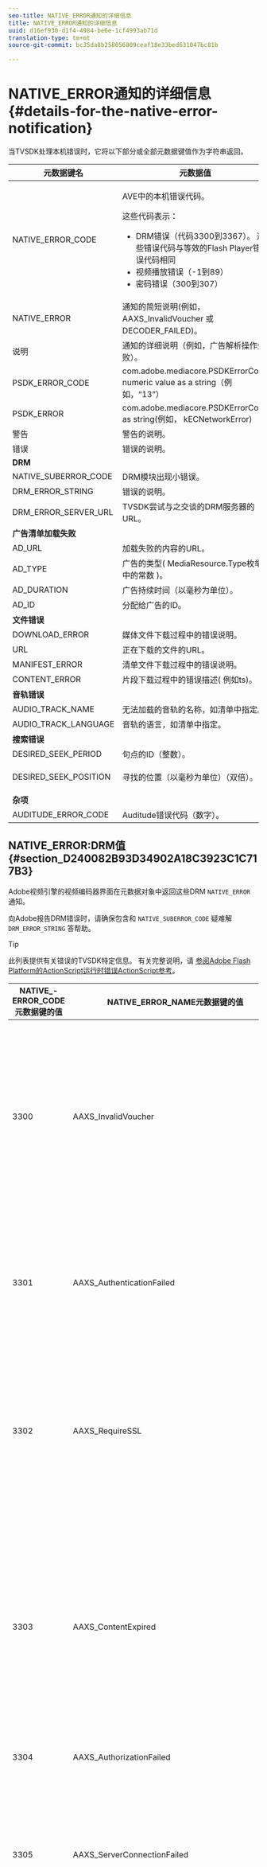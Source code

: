 ```yaml
---
seo-title: NATIVE_ERROR通知的详细信息
title: NATIVE_ERROR通知的详细信息
uuid: d16ef930-d1f4-4984-be6e-1cf4993ab71d
translation-type: tm+mt
source-git-commit: bc35da8b258056809ceaf18e33bed631047bc81b

---
```



# NATIVE_ERROR通知的详细信息 {#details-for-the-native-error-notification}

当TVSDK处理本机错误时，它将以下部分或全部元数据键值作为字符串返回。

<table id="table_7F713B7A56024D8DA3C84E449D09CC91"> 
 <thead> 
  <tr> 
   <th colname="col1" class="entry"><b>元数据键名</b></th> 
   <th colname="col2" class="entry"><b>元数据值</b></th> 
  </tr> 
 </thead>
 <tbody> 
  <tr> 
   <td colname="col1"><span class="codeph"> NATIVE_ERROR_CODE</span> </td> 
   <td colname="col2"> <p>AVE中的本机错误代码。 </p> <p>这些代码表示： 
     <ul id="ul_1F33D523DDFE4CE8B4F0DC279FF7E4F8"> 
      <li id="li_07A2D9BEE6364935A61EF3BD4AB6DE27">DRM错误（代码3300到3367）。 这些错误代码与等效的Flash Player错误代码相同 </li> 
      <li id="li_433BA22DE3504AEEB623598BB4F939FA">视频播放错误（-1到89） </li> 
      <li id="li_B347CB151DB94DE0A1DDEB1B33D2DABA">密码错误（300到307） </li> 
     </ul> </p> </td> 
  </tr> 
  <tr> 
   <td colname="col1"><span class="codeph"> NATIVE_ERROR</span> </td> 
   <td colname="col2">通知的简短说明(例如， <span class="codeph"> AAXS_InvalidVoucher</span> 或 <span class="codeph"> DECODER_FAILED</span>)。 </td> 
  </tr> 
  <tr> 
   <td colname="col1"><span class="codeph"> 说明</span> </td> 
   <td colname="col2"> 通知的详细说明（例如，广告解析操作失败）。 </td> 
  </tr> 
  <tr> 
   <td colname="col1"><span class="codeph"> PSDK_ERROR_CODE</span> </td> 
   <td colname="col2"><span class="codeph"> com.adobe.mediacore.PSDKErrorCode</span> numeric value as a string（例如，“13”） </td> 
  </tr> 
  <tr> 
   <td colname="col1"><span class="codeph"> PSDK_ERROR</span> </td> 
   <td colname="col2"><span class="codeph"> com.adobe.mediacore.PSDKErrorCode</span> as string(例如， <span class="codeph"> kECNetworkError</span>) </td> 
  </tr> 
  <tr> 
   <td colname="col1"><span class="codeph"> 警告</span> </td> 
   <td colname="col2"> 警告的说明。 </td> 
  </tr> 
  <tr> 
   <td colname="col1"><span class="codeph"> 错误</span> </td> 
   <td colname="col2"> 错误的说明。 </td> 
  </tr> 
  <tr> 
   <td colname="col1"><b>DRM</b> </td> 
   <td colname="col2"></td> 
  </tr> 
  <tr> 
   <td colname="col1"><span class="codeph"> NATIVE_SUBERROR_CODE</span> </td> 
   <td colname="col2"> DRM模块出现小错误。 </td> 
  </tr> 
  <tr> 
   <td colname="col1"><span class="codeph"> DRM_ERROR_STRING</span> </td> 
   <td colname="col2"> 错误的说明。 </td> 
  </tr> 
  <tr> 
   <td colname="col1"><span class="codeph"> DRM_ERROR_SERVER_URL</span> </td> 
   <td colname="col2"> TVSDK尝试与之交谈的DRM服务器的URL。 </td> 
  </tr> 
  <tr> 
   <td colname="col1"><b>广告清单加载失败</b> </td> 
   <td colname="col2"></td> 
  </tr> 
  <tr> 
   <td colname="col1"><span class="codeph"> AD_URL</span> </td> 
   <td colname="col2"> 加载失败的内容的URL。 </td> 
  </tr> 
  <tr> 
   <td colname="col1"><span class="codeph"> AD_TYPE</span> </td> 
   <td colname="col2">广告的类型( <span class="codeph"> MediaResource.Type枚举中的常数</span> )。 </td> 
  </tr> 
  <tr> 
   <td colname="col1"><span class="codeph"> AD_DURATION</span> </td> 
   <td colname="col2"> 广告持续时间（以毫秒为单位）。 </td> 
  </tr> 
  <tr> 
   <td colname="col1"><span class="codeph"> AD_ID</span> </td> 
   <td colname="col2"> 分配给广告的ID。 </td> 
  </tr> 
  <tr> 
   <td colname="col1"><b>文件错误</b> </td> 
   <td colname="col2"></td> 
  </tr> 
  <tr> 
   <td colname="col1"><span class="codeph"> DOWNLOAD_ERROR</span> </td> 
   <td colname="col2"> 媒体文件下载过程中的错误说明。 </td> 
  </tr> 
  <tr> 
   <td colname="col1"><span class="codeph"> URL</span> </td> 
   <td colname="col2"> 正在下载的文件的URL。 </td> 
  </tr> 
  <tr> 
   <td colname="col1"><span class="codeph"> MANIFEST_ERROR</span> </td> 
   <td colname="col2"> 清单文件下载过程中的错误说明。 </td> 
  </tr> 
  <tr> 
   <td colname="col1"><span class="codeph"> CONTENT_ERROR</span> </td> 
   <td colname="col2">片段下载过程中的错误描述( <span class="codeph"> 例如</span>ts)。 </td> 
  </tr> 
  <tr> 
   <td colname="col1"><b>音轨错误</b> </td> 
   <td colname="col2"></td> 
  </tr> 
  <tr> 
   <td colname="col1"><span class="codeph"> AUDIO_TRACK_NAME</span> </td> 
   <td colname="col2"> 无法加载的音轨的名称，如清单中指定。 </td> 
  </tr> 
  <tr> 
   <td colname="col1"><span class="codeph"> AUDIO_TRACK_LANGUAGE</span> </td> 
   <td colname="col2"> 音轨的语言，如清单中指定。 </td> 
  </tr> 
  <tr> 
   <td colname="col1"><b>搜索错误</b> </td> 
   <td colname="col2"></td> 
  </tr> 
  <tr> 
   <td colname="col1"><span class="codeph"> DESIRED_SEEK_PERIOD</span> </td> 
   <td colname="col2"> 句点的ID（整数）。 </td> 
  </tr> 
  <tr> 
   <td colname="col1"><span class="codeph"> DESIRED_SEEK_POSITION</span> </td> 
   <td colname="col2"> <p>寻找的位置（以毫秒为单位）（双倍）。 </p> </td> 
  </tr> 
  <tr> 
   <td colname="col1"><b>杂项</b> </td> 
   <td colname="col2"></td> 
  </tr> 
  <tr> 
   <td colname="col1"><span class="codeph"> AUDITUDE_ERROR_CODE</span> </td> 
   <td colname="col2"> Auditude错误代码（数字）。 </td> 
  </tr> 
 </tbody> 
</table>

## NATIVE_ERROR:DRM值 {#section_D240082B93D34902A18C3923C1C717B3}

Adobe视频引擎的视频编码器界面在元数据对象中返回这些DRM `NATIVE_ERROR` 通知。

向Adobe报告DRM错误时，请确保包含和 `NATIVE_SUBERROR_CODE` 疑难解 `DRM_ERROR_STRING` 答帮助。

>[!TIP]
>
>此列表提供有关错误的TVSDK特定信息。 有关完整说明，请 [参阅Adobe Flash Platform的ActionScript运行时错误ActionScript参考](https://help.adobe.com/en_US/FlashPlatform/reference/actionscript/3/runtimeErrors.html#3300)。

<table id="table_CD59A859865F4FFDBAA249C89C74770A"> 
 <thead> 
  <tr> 
   <th colname="col1" class="entry"><b>NATIVE_- ERROR_CODE元数据键的值</b></th> 
   <th colname="col2" class="entry"><b>NATIVE_ERROR_NAME元数据键的值</b></th> 
   <th colname="col3" class="entry"><b>意义</b></th> 
  </tr>
 </thead>
 <tbody> 
  <tr> 
   <td colname="col1"> 3300 </td> 
   <td colname="col2"><span class="codeph"> AAXS_InvalidVoucher</span> </td> 
   <td colname="col3"> 
    <ul id="ul_516E4CB32D624B22892DDB9266CB04CA"> 
     <li id="li_348FC0F38B11417994119B61C9244076">发行商的软件应该做什么： 
      <ul id="ul_7AFD45CF92454BA4927783FAA628FBC4"> 
       <li id="li_0D9CCE61612643648C12DCDDD252E52A">如果您使用Google Chrome，并且您处于Incognito模式，并且您的Flash Player版本小于11.6，则可能会发生此错误。 <p>我们建议播放器检查浏览器的版本号，并建议用户退出Incognito模式。 </p> </li> 
       <li id="li_1DC6B755BD0840D48BEC92568FD330BA">再次请求许可证。 <p>如果请求成功，则无需记录或升级。 如果请求失败，请记录导致错误的内容。 <span class="codeph"> subErrorId包含行错误</span> （如果存在）。 </p> </li> 
      </ul> </li> 
     <li id="li_060B5D60C9BB419CBFA7B062FBCF2632">发行商应做的事： 
      <ul id="ul_FADB29DBF0DA4A0E8E54134AEB7DCD8A"> 
       <li id="li_FC5B1C04D21E4AECB0EBD9ADD3198504">如果对于Chrome以外的Flash版本低于11.6的配置重试失败，则打包中可能出现故障。 </li> 
       <li id="li_A720ECE591254021879B335B81B1F76D">检查问题是否特定于某些内容并重新打包。 </li> 
      </ul> </li> 
    </ul> </td> 
  </tr> 
  <tr> 
   <td colname="col1"> 3301 </td> 
   <td colname="col2"><span class="codeph"> AAXS_AuthenticationFailed</span> </td> 
   <td colname="col3"> <p>服务器无法验证或授权客户端。 </p> 
    <ul id="ul_BE77AC1848FB4C09B6318359ACF1B8EE"> 
     <li id="li_6FB37D317D174E8488C5070D20CD241C">发行商的软件应采取任何必要的操作，重新建立用户凭据或指导用户获取对内容的访问权。 </li> 
     <li id="li_BE071D59805B42D38E3E7650BC936417">发行商应确认发行商的授权和身份验证机制工作正常。 <p>如果分发商不打算使用身份验证或授权功能，他们应检查违规内容的策略是否需要身份验证，并查看诊断策略／许可证差异。 </p> </li> 
    </ul> <p>有关此错误代码的详细信息，请参阅 <a href="https://forums.adobe.com/thread/1277149" format="https" scope="external"> DRM错误3301的原因和分辨率</a>。 </p> </td> 
  </tr> 
  <tr> 
   <td colname="col1"> 3302 </td> 
   <td colname="col2"><span class="codeph"> AAXS_RequireSSL</span> </td> 
   <td colname="col3"> <p>在Access 4.0及更高版本中，当远程密钥URL不使用HTTPS作为方案时，将在iOS上引发此错误。 需要HTTPS。 </p> 
    <ul id="ul_3D47777BBCA14B67B107FBBE3E37E40C"> 
     <li id="li_7F7BBB27AE754CC39ABAAF9269739C49">如果发行商使用的版本早于Access v4，或版本至少为4，但平台不是iOS，发行商的软件应记录该错误。 <p>该错误仅在iOS上引发。 </p> </li> 
     <li id="li_D83C427D2A0D47408F723EF7195070B6">如果发行商的软件至少是Adobe Access版本4，而平台是iOS，则发行商必须更改其用于HTTPS的远程密钥服务器URL。 <p>如果他们只使用HTTP，则分发者可能必须设置HTTPS服务器。 否则，分销商需要将已记录的信息提交给Adobe并升级问题。 </p> </li> 
    </ul> </td> 
  </tr> 
  <tr> 
   <td colname="col1"> 3303 </td> 
   <td colname="col2"><span class="codeph"> AAXS_ContentExpired</span> </td> 
   <td colname="col3"> <p>您查看的内容已根据内容提供者设置的规则过期。 subErrorId包含客户端特定的错误或行错误。 </p> <p> 
     <ul id="ul_1E4B3B8AE87A4E79997553BB2A0E52B9"> 
      <li id="li_EE3F2EEBF73743B9A38E4FCB7531E275">发行商的软件应尝试从服务器重新获取许可证一次，以确定新的未过期许可证是否可用。 <p>如果没有可用的许可证或许可证已过期，允许用户获取新许可证，或告知用户内容无法被监视。如果内容已打包有过期／结束日期已失效的策略，则许可证服务器日志会报告 <span class="codeph"> PolicyEvaluationException</span> ，并声明策略结束日期已失效（服务器错误代码303）。 检查服务器的日志文件以进行验证。 </p> <p>如果可能，客户应检查打包过程中使用的策略，以查看该策略是否已过期。 Java命令行工具是： <code> java&nbsp;-jar&nbsp;libs/AdobePolicyManager.jar&nbsp;&nbsp;&nbsp;detail&nbsp;demo.pol</code> </p> </li> 
      <li id="li_50DBE680D8F04E7DA3E29C65A93188E7">发行商应确认许可证的到期日是否按预期配置。 </li> 
     </ul> </p> <p>有关此错误代码的详细信息，请参 <a href="https://forums.adobe.com/thread/1300813" format="https" scope="external"> 阅使用实时流的AMS/FMS的3303（内容已过期）</a>。 </p> </td> 
  </tr> 
  <tr> 
   <td colname="col1"> 3304 </td> 
   <td colname="col2"><span class="codeph"> AAXS_AuthorizationFailed</span> </td> 
   <td colname="col3">有关此错误代码的详细信息，请参阅 <a href="https://forums.adobe.com/thread/1277149" format="https" scope="external"> DRM错误3301的原因和分辨率</a>。 </td> 
  </tr> 
  <tr> 
   <td colname="col1"> 3305 </td> 
   <td colname="col2"><span class="codeph"> AAXS_ServerConnectionFailed</span> </td> 
   <td colname="col3"> <p>由于网络延迟或客户端处于脱机状态，与许可证或域服务器的连接超时。 通常，subErrorId包含HTTP返回代码。 </p> 
    <ul id="ul_938C7D8F07F64B4FA71A09DDF37E2E64"> 
     <li id="li_6648EA0049094E369BD9AE9CCA6B148D">发行商的软件应尝试连接到已知良好的服务器。 <p>如果尝试失败，则提示用户重新连接到网络。 如果尝试成功，请记录它。 </p> </li> 
     <li id="li_2ECA2C04BA08449DA3AD79A52EFAA229">分销商应验证正在使用的任何许可证和域服务器是否在线，并从客户端网络中可见。 </li> 
    </ul> <p>有关此错误代码的详细信息，请参 <a href="https://forums.adobe.com/thread/1284947" format="https" scope="external"> 阅DRM 3305 [ServerConnectionFailed](DRM 3305 [ServerConnectionFailed])的原因和解决方式</a>。 </p> </td> 
  </tr> 
  <tr> 
   <td colname="col1"> 3306 </td> 
   <td colname="col2"><span class="codeph"> AAXS_ClientUpdateRequire</span> </td> 
   <td colname="col3"> 使用Android版TVSDK的更新版本。 <p>当前客户端无法完成所请求的操作，但更新的客户端可能能够完成请求。 </p> <p>这可能有几个原因： 
     <ul id="ul_2EC4D42D5273439FA1AFDA1A2578B3D6"> 
      <li id="li_FCA926F5FAED4E7190BE855545AB6ACF">使用的共享域在此客户端上不可用。 在Chrome上播放时，这种情况很可能发生，但不会出现任何其他浏览器，反之亦然。 <p> <p>提示：Chrome使用的PHDS/PHLS密钥与其他浏览器使用的不同。 有关详细信息，请参 <a href="https://adobeprimetime.zendesk.com/agent/tickets/2891" format="https" scope="external"> 阅https://adobeprimetime.zendesk.com/agent/tickets/2891</a>。 </p> </p> </li> 
      <li id="li_3B633FB699234DCEA136E9BE3CC3386D">当应用程序在低于5.0的iOS版本上运行时，正尝试添加多个DRMSession。 </li> 
      <li id="li_F7ED993AF0B941A7A27216B4D587A999">当仅支持版本2时，元数据的版本为3或更高。 </li> 
     </ul> </p> 
     <ul id="ul_EE4AE6AD4F1745A5B5623E53B599DB62"> 
      <li id="li_7A83869D4262443DA35FA1DF8D3097DD">发行商的软件应提醒用户并中止操作。 <p>如果软件可以确定某个升级是否可用，请以适当的方式将用户定向到该平台进行升级。 </p> </li> 
      <li id="li_AF9C2711FDE54DA196EB9D2864632000">如果问题是由于共享域而发生的，则分销商需要向Adobe查询更新的运行时或库。 <p>对于Flash运行时，发行商可以直接在其应用程序中强制升级。 对于图书馆，分销商需要获得更新的图书馆，重建其应用程序并将其部署到其用户。 </p> <p>如果问题是由于多个DRMSassiens而发生的，则分销商需要更新其应用程序以在添加多个DRMSassion之前检查iOS版本号。 或者，他们可以限制将其应用程序分发到iOS v5及更高版本。 </p> <p>如果由于元数据版本高于版本2而导致出现问题，则该问题可能已损坏元数据。 他们可以尝试重建元数据并查看结果。 如果他们继续发现问题，请记录问题并上报给Adobe。 </p> </li> 
     </ul> <p>有关此错误代码的详细信息，请参 <a href="https://forums.adobe.com/thread/1266675" format="https" scope="external"> 阅如何纠正3306 DRMErrorEvent错误代码</a> </p> </td> 
  </tr> 
  <tr> 
   <td colname="col1"> 3307 </td> 
   <td colname="col2"><span class="codeph"> AAXS_InternalFailure</span> </td> 
   <td colname="col3"> <p>这通常表示Adobe Access代码中的错误，并且是意外的，除非存在下面的已知错误。 subErrorId包含客户端特定的错误或行错误。 </p> 
    <ul id="ul_79F4A9655A2148519B1E9509C41F78C3"> 
     <li id="li_0E093AB4D6BD489B852279E6C1525A15">如果浏览器是Windows上的Chrome，而Flash版本为11.6（SWF版本19或更高版本），则发行商的软件应假定用户在信息栏上按下 <span class="uicontrol"> Deny</span> （拒绝），并将它视为3368。 </li> 
     <li id="li_0215D1089B344861A2C0A73E1067CFEF">如果浏览器不是Chrome或Flash版本不是11.6时出现3307，分销商应升级至Adobe。 </li> 
    </ul> <p>重要说明： <span class="codeph"> 3307:1107296344(FailedToGetBrokerHandle)</span> ，可能发生在Chrome浏览器版本24-28中。 </p> </td> 
  </tr> 
  <tr> 
   <td colname="col1"> 3308 </td> 
   <td colname="col2"><span class="codeph"> AAXS_WrongLicenseKey</span> </td> 
   <td colname="col3"> <p>每当使用的许可证包含用于解密内容的错误密钥时，都会引发此错误。 subErrorId包含客户端特定的错误或行错误。 </p> <p>生成此错误的方法似乎只有两种： 
    <ul id="ul_1C955BD74C7843809D1B5A0CDCA5ED7B"> 
     <li id="li_18F0A7FDA6584887AD9DB3EDE54080D8">客户修改了用于生成许可证的标准Adobe工具（例如，许可证服务器Java框架）。 <p>在这种情况下，许可证包含的密钥可能与任何内容不对应。 </p> </li> 
     <li id="li_21D04ED1F1FA464785BC297D385766FF">客户已使用相同的许可证ID颁发了多个许可证。 <p>在这种情况下，客户端上有多个可用的许可证，这些许可证与内容元数据匹配，并且访问代码选择了错误的许可证供使用。 </p> </li> 
    </ul> </p> 
    <ul id="ul_64AEE62BE36946F290067CF475A36ECA"> 
     <li id="li_9EEB2B11A4DA41E78C5840D8FAA81F0D">发行商的软件应尝试从服务器重新获取许可证。 
      <ul id="ul_ACADC5518B054D0A853AEED2B675DB23"> 
       <li id="li_394835C8731048A5BF7D9370AC12448C">如果没有可用的许可证或许可证已过期，请为用户提供获取新许可证的工作流，或通知用户内容无法观看并记录期刊。 </li> 
       <li id="li_3FE50518BE53405F9563FA620F7EAD5F">如果这是域绑定内容（对于AIR），请为用户提供加入域的方式。 </li> 
      </ul> </li> 
     <li id="li_C80B353C1AEA4E9398241420CB491E84">分销商应： 
      <ul id="ul_B5C50009374C4EED9B2B050B48F5F0F6"> 
       <li id="li_D5E6B760E0BC4B5C949ED1544B398838">验证他们是否尚未自定义访问许可证服务器的许可证发放部分。 </li> 
       <li id="li_AA8F4E4B6DDD40BA8807C0920A92186B">验证他们是否为所有许可证颁发唯一的许可证ID。 </li> 
       <li id="li_A2C53FE779AC4FDDB65E00A2C4F43EC4">使用Adobe升级问题。 </li> 
      </ul> </li> 
    </ul> </td> 
  </tr> 
  <tr> 
   <td colname="col1"> 3309 </td> 
   <td colname="col2"><span class="codeph"> AAXS_CorruptedAdditionalHeader </span> </td> 
   <td colname="col3"> <p>如果头大于65536字节，则会发生这种情况。 </p> 
    <ul id="ul_82C0F688519B4F43A764D59A891F1903"> 
     <li id="li_E66AC9149A0649E88A79C5289C12C395">发行商的软件应记录导致错误的内容。 </li> 
     <li id="li_1C5916A33E7B4DC9968105B9BD20A727">分销商应确认错误在特定内容中是可复制的。 重新打包损坏的内容。 </li> 
    </ul> </td> 
  </tr> 
  <tr> 
   <td colname="col1"> 3310 </td> 
   <td colname="col2"><span class="codeph"> AAXS_AppIDMismatch </span> </td> 
   <td colname="col3">Android应用程序与使用的应用程序不匹配。 <p>不使用正确的AIR应用程序或Flash SWF。 </p> </td> 
  </tr> 
  <tr> 
   <td colname="col1"> 3311 </td> 
   <td colname="col2"><span class="codeph"> AAXS_AppVersionMismatch </span> </td> 
   <td colname="col3"> 未使用。 此问题可能仍由AIR中的版本1.x堆栈生成。 </td> 
  </tr> 
  <tr> 
   <td colname="col1"> 3312 </td> 
   <td colname="col2"><span class="codeph"> AAXS_LicenseIntegrity </span> </td> 
   <td colname="col3"> 要解决此问题，请从服务器重新下载许可证。 </td> 
  </tr> 
  <tr> 
   <td colname="col1"> 3313 </td> 
   <td colname="col2"><span class="codeph"> AAXS_WriteMicrosafeFailed </span> </td> 
   <td colname="col3"> <p>当系统无法写入文件系统时，会出现此问题。 <span class="codeph"> subErrorId包含客户端特定错误或行错误</span> 。 </p> <p>在Microsoft Windows上，当加密内容的licenseID或policyID过长时，Active X或NPAPI插件Flash播放器可能会引发错误3313。 这是因为Windows中路径长度最大。 （Pepper plugin没有此问题。） </p> <p>请参阅watson 3549660 </p> 
    <ul id="ul_DFD527D1E1224A439766DF7BED878E3B"> 
     <li id="li_FAF8FD98A4E8478CA7A92F770676ADFC">发行商的软件应提示用户确认其用户目录未锁定，或者卷已满或已锁定。 </li> 
     <li id="li_6D1136EA750A459BBECEEE5F73F527BB">如果分销商使用的是AIR而不是Flash，则问题可能由路径长度限制引起。 <p>分销商应将其AIR应用程序的名称缩短到合理的名称。 此外，使用更短的许可证 <span class="codeph"> ID和策略</span> ID再次发 <span class="codeph"> 布内容</span>。 </p> </li> 
    </ul> </td> 
  </tr> 
  <tr> 
   <td colname="col1"> 3314 </td> 
   <td colname="col2"><span class="codeph"> AAXS_CrovedDRMMetadata </span> </td> 
   <td colname="col3"> <p>此错误通常表示内容已使用测试PKI证书进行打包，而播放器是使用生产PKI构建的，反之亦然。 subErrorId包含客户端特定的错误或行错误。 </p> 
    <ul id="ul_A122EF304CAF48A8B4DA1E3F4413E29B"> 
     <li id="li_A9A1A5B23E884C22A71E2DE7535FEB3B">发行商的软件应记录导致错误的内容。 </li> 
     <li id="li_7AD7F13A4B1B4998A7E49664E7645815">分销商应确认该错误在特定内容中是可再现的。 <p>您可能必须重新打包损坏的内容。 </p> </li> 
    </ul> </td> 
  </tr> 
  <tr> 
   <td colname="col1"> 3315 </td> 
   <td colname="col2"><span class="codeph"> AAXS_PermissionDenied </span> </td> 
   <td colname="col3"> <p>存在已知错误，当需要3305时，会引发此错误代码。 有关详细信息，请参 <a href="https://forums.adobe.com/thread/1284947" format="https" scope="external"> 阅DRM 3305 [ServerConnectionFailed]原因和分辨率</a>。 </p> <p>不允许AIR加载的远程SWF访问Flash Access功能。 如果在网络访问过程中发生安全错误，也可能引发此错误代码。 例如，目标服务器不能使用crossdomain.xml连接客户端，或者crossdomain.xml无法访问。 </p> <p>有关详细信息，请参 <a href="https://forums.adobe.com/thread/1266592" format="https" scope="external"> 阅DRM错误3315可能的根本原因和分辨率</a>。 </p> </td> 
  </tr> 
  <tr> 
   <td colname="col1"> 3316 </td> 
   <td colname="col2"><span class="codeph"> AAXS_NOTUSED_MOVED </span> </td> 
   <td colname="col3"> 是 <span class="codeph"> ADOBECPSHIM_MinorErr_MissingAdobeCPModule</span>。 由于与Flash错误代码冲突，已移至3344。 </td> 
  </tr> 
  <tr> 
   <td colname="col1"> 3317 </td> 
   <td colname="col2"><span class="codeph"> AAXS_LoadAdobeCPFailed </span> </td> 
   <td colname="col3"> <p>重要说明： 这是一个罕见的错误，通常在生产环境中不会发生。 </p> <p>如果确实发生错误，您可以执行下列操作之一： 
     <ul id="ul_BC435E61623444BB98A86216531DC892"> 
      <li id="li_FA433D0758B642D2AFDCF04906B3FE18">如果您使用的是AIR，请重新安装它。 </li> 
      <li id="li_F08D9AAFF46244F8842DEE5FD9CBBE0A">如果您使用的是Flash Player，请再次下 <span class="codeph"> 载AdobeCP</span> 模块。 </li> 
     </ul> </p> </td> 
  </tr> 
  <tr> 
   <td colname="col1"> 3318 </td> 
   <td colname="col2"><span class="codeph"> AAXS_IncompatibleAdobeCPVersion </span> </td> 
   <td colname="col3"> 不适用于Android。 </td> 
  </tr> 
  <tr> 
   <td colname="col1"> 3319 </td> 
   <td colname="col2"><span class="codeph"> AAXS_MissingAdobeCPGetAPI </span> </td> 
   <td colname="col3"> 不适用于Android。 </td> 
  </tr> 
  <tr> 
   <td colname="col1"> 3320 </td> 
   <td colname="col2"><span class="codeph"> AAXS_HostAuthenticateFailed </span> </td> 
   <td colname="col3"> 不适用于Android。 </td> 
  </tr> 
  <tr> 
   <td colname="col1"> 3321 </td> 
   <td colname="col2"><span class="codeph"> AAXS_I15n失败 </span> </td> 
   <td colname="col3"> <p>为客户端提供密钥的过程失败。 subErrorId包含客户端特定的、服务器特定的或行错误。 </p> 
    <ul id="ul_98D919B9060A441AACB6106F6D8E8DA7"> 
     <li id="li_DCAB00A8AC4A426CBBD377374B3F71AE">发行商的软件应至少重试一次操作。 <p>如果您在Windows上使用Google Chrome，请提供有关如何允许不在沙箱中的插件访问的说明。 有关详细信息，请 <a href="https://helpx.adobe.com/adobe-access/kb/error-3321.html" format="html" scope="external"> 参阅Google Chrome的无沙箱访问被拒绝</a>。 </p> </li> 
     <li id="li_7FB7681FE32D444BB1BDBA3E5953A2C3">分销商应完成以下任务之一： 
      <ul id="ul_486B64F187C44AE3B4775953A6142836"> 
       <li id="li_095B1D4CD051427CB2BFA7082B454056">如果错误跨平台一致，您应将问题上报给Adobe。 </li> 
       <li id="li_0C6EB7B912FA41E59657216498DA3515">如果错误仅限于Windows上的Chrome，请引导用户允许未沙箱化的插件访问。 </li> 
      </ul> <p>分发商应将其SWF更新至版本19或更高版本，并且Chrome特定的3321错误会引发3368错误。 错误3368可由发行商的软件更具体地处理。 此更改在Chrome Stable通道版本26.0.1410.43中引入。 </p> <p>提示：错 <span class="codeph"> 误3321:1090519056</span> （Flash Player版本11.1到11.6）可能发生。我们建议您升级到最新的Flash Player版本。 </p> </li> 
    </ul> <p>有关详细信息，请参阅 <a href="https://forums.adobe.com/thread/1277138" format="https" scope="external"> DRM错误3321原因和分辨率</a>。 </p> </td> 
  </tr> 
  <tr> 
   <td colname="col1"><b>全局商店损坏错误</b> </td> 
   <td colname="col2"> </td> 
   <td colname="col3"> </td> 
  </tr> 
  <tr> 
   <td colname="col1"> 3322 </td> 
   <td colname="col2"><span class="codeph"> AAXS_DeviceBindingFailed </span> </td> 
   <td colname="col3"> <p>设备看起来与初始化时的配置不匹配。 subErrorId包含客户端特定的或行错误。 </p> <p>发行商的软件应完成以下任务之一： 
     <ul id="ul_444401051A2E407B95BC44491E9BB71C"> 
      <li id="li_93493EA05DB44CB1AEC368663F1ABA8D"> <p>如果设备未使用Flash Player，并且正在使用AIR、iOS等，则调用 <span class="codeph"> DRMManager.resetDRMVouchers()</span>。 </p> <p>如果在开发阶段的iOS上发生此问题，请要求开发人员确认在从第三方预发行版分发系统（例如HockeyApp）下载的构建和从Xcode本地构建之间切换时是否观察到该问题。 在从HockeyApp分发的内部版本和从Xcode分发的内部版本之间切换时，不会完全覆盖以前安装的属性。 这种情况可能触发3322错误。 </p> <p>要解决此问题，开发人员应在安装新版本之前从设备中删除旧版本。 </p> </li> 
      <li id="li_A5C9633F11584C788A2D9A23CC18FA6D">如果设备正在使用Flash Player，并且无法从3322或3346错误代码中使用，请参阅Adobe的说明，了解如何在Chrome中通过 <a href="https://forums.adobe.com/message/5535907#5535907" format="https" scope="external"> DRM Error 3322/3346/3368以编程方式重置DRM许可证存储（信息栏问题）</a>。 </li> 
     </ul> </p> <p>此错误不应经常发生。 在使用漫游配置文件的企业环境中，如果用户查看的是受DRM保护的内容，则随着用户从不同计算机登录而出现的概率错误3322会增加。 如果可能，分销商应尝试从用户处获取此信息。 </p> <p>如果错误频繁发生，请升级到Adobe。 无论重置许可证存储是否解决了问题，您都必须通知Adobe，并告知Adobe在哪些浏览器上发生错误。 </p> <p>有关详细信息，请参阅以下文章： 
     <ul id="ul_C468409D1EA046178CA7F54DCDCB84EA"> 
      <li id="li_20C8CA3853574CE486F21E7A3667DAB9"><a href="https://forums.adobe.com/message/5520902" format="https" scope="external"> https://forums.adobe.com/message/5520902</a> </li> 
      <li id="li_6E6F1BD6FE7843449B3E2F06F342EFF7"><a href="https://forums.adobe.com/message/5535911" format="https" scope="external"> https://forums.adobe.com/message/5535911</a> </li> 
      <li id="li_2BE40E513A0C4BAD900C7B69FEF5D690"><a href="https://forums.adobe.com/message/5748618" format="https" scope="external"> https://forums.adobe.com/message/5748618</a> </li> 
      <li id="li_9C2BD122E3874E2893DD43E082A877E0"><a href="https://forums.adobe.com/message/6061165" format="https" scope="external"> https://forums.adobe.com/message/6061165</a> </li> 
     </ul> </p> </td> 
  </tr> 
  <tr> 
   <td colname="col1"> 3323 </td> 
   <td colname="col2"><span class="codeph"> AAXS_CorruptGlobalStateStore </span> </td> 
   <td colname="col3"> <p>DRM客户端使用的文件意外修改。 subErrorId包含客户端特定的或行错误。 </p> 
    <ul id="ul_96EA771046CA4B2B9FAE24D493F43FF2"> 
     <li id="li_D2693CD8EFEF46108828BA17E3F54FF6">发行商的软件应引导用户以与3322相同的方式重置。 </li> 
     <li id="li_0149B82436B64E28AC2B8C9B0EB09898">如果GlobalStore的故障率高于用户群硬盘的预期故障率，请将问题上报给Adobe。 </li> 
    </ul> </td> 
  </tr> 
  <tr> 
   <td colname="col1"> 3324 </td> 
   <td colname="col2"><span class="codeph"> AAXS_MachineTokenInvalid </span> </td> 
   <td colname="col3"> 重置此应用程序的DRM本地存储。 调用DRMManager.resetDRM。 <p>许可证服务器可能无法连接到证书撤销列表(CRL)服务器以刷新其CRL文件，或者客户端计算机正在请求已被许可证服务器撤销的许可证／身份验证。 </p> <p>在服务器日志中，错误代码111是MachineTokenInvalid。 但是，在客户端级别，错误代码111被转换为错误代码3324。 </p> <p>DRM许可证服务器管理员应检查客户的许可证服务器是否曾经能够检索Adobe CRL文件。 如果客户使用Tomcat，则可以检查<span class="filepath"> tomcat/temp/</span> directory，以查看是否有4个CRL文件。 </p> 
    <ul id="ul_23B7F1A104AF49E79EA87DB8E15E337E"> 
      <li id="li_855D87F251184FE688A8D5FA0F6C9EF5">如果文件位于此目录中，请在Windows资源管理器中双击文件，在CRL查看器应用程序中，确定其中是否有任何文件已过期。 </li> 
      <li id="li_58EC4EDA2B5146188A0FF7B33C91E2FD">如果tomcat/temp/中没有文件，则可以假定此许可证服务器由于防火墙／路由问题从未能够连接到Adobe CRL服务器。 有关详细信息，请参阅 <a href="https://helpx.adobe.com/content/dam/help/en/primetime/drm/drm_secure_deployment_guidelines.pdf" format="http" scope="external"> Firewall规则。</a></li>
    </ul> </p> <p>如果CRL文件不可用或已过期，则必须确认是否可以访问许可证服务器。 在客户的许可证服务器上打开网络嗅探器，重新启动服务器，并让客户端尝试从服务器请求许可证。 您可以观察网络流量，以查看对以下URL端点的调用是否成功： <p>提示： 您还可以在浏览器中输入以下CRL URL，以查看是否可以手动下载每个文件。 </p> 
    <ul id="ul_9B65C7ABBDEC4AC9BF3755FFD3587971"> 
      <li id="li_6867A9050E8D421C9138AC853D1784C9"><a href="https://crl2.adobe.com/Adobe/FlashAccessIndividualizationCA.crl" format="http" scope="external"> crl2.adobe.com/Adobe/FlashAccessIndividualizationCA.crl</a> </li> 
      <li id="li_6431689260554EAFAFDA2EC31798DCB5"><a href="https://crl2.adobe.com/Adobe/FlashAccessIntermediateCA.crl" format="http" scope="external"> crl2.adobe.com/Adobe/FlashAccessIntermediateCA.crl</a> </li> 
      <li id="li_2939674D0F854ADEB67E45FD216288A2"><a href="https://crl2.adobe.com/Adobe/FlashAccessRootCA.crl" format="http" scope="external"> crl2.adobe.com/Adobe/FlashAccessRootCA.crl</a> </li> 
      <li id="li_96386E00BE9D4CB99D100057A5F7C6DD">crl3.adobe.com/AdobeSystemsIncorporated FlashAccessRuntime/LatestCRL.crl</li> 
    </ul> </p> <p>如果防火墙规则是打开的，且当前没有3324错误，则可能存在临时网络问题。 检查客户的服务器日志(可能位于 <span class="codeph"> /tomcat/logs/</span> directory中)，以确定当许可证服务器尝试获取证书吊销列表时是否发生错误。 <p>重要说明： 在更新CRL文件时，当大量客户端（或突发）向临时网络问题报告3324错误时，可能会发生错误。 网络问题解决后，3324问题也解决了。 </p> </p> <p>如果CRL文件的4个都位于 <span class="filepath"> tomcat/temp/</span> directory中，并且客户端仍收到3324错误代码，则CRL文件可能存在文件访问问题。 要解决此问题，您可能需要查看日志并清除现有CRL文件。 </p> <p>如果不存在服务器问题，请提示用户按照3322中的说明重置。 </p> </td> 
  </tr> 
  <tr> 
   <td colname="col1"><b>服务器存储损坏错误</b> </td> 
   <td colname="col2"> </td> 
   <td colname="col3"> </td> 
</tr> 
  <tr> 
   <td colname="col1"> 3325 </td> 
   <td colname="col2"><span class="codeph"> AAXS_CorruptServerStateStore </span> </td> 
   <td colname="col3"> <p>DRM客户端使用的文件意外修改。 <span class="codeph"> subErrorId包含客户端特定错误或行错误</span> 。 </p> 
    <ul id="ul_860D2402DA61460AB0D938F1116F6D64"> 
     <li id="li_CF368C43452B4265B62ADA3E223894BA">发行商的软件应再次重试该操作，因为AdobeCP已在内部删除了违规服务器存储，并且应成功重试。 如果重试失败，请记录问题。 </li> 
     <li id="li_51A5803A1F754970BB4EBD6494F5DC96">如果重试失败的速率大于用户群硬盘的预期失败率，请将问题升级到Adobe。 </li> 
    </ul> </td> 
  </tr> 
  <tr> 
   <td colname="col1"> 3326 </td> 
   <td colname="col2"><span class="codeph"> AAXS_StoreParchetingDetected </span> </td> 
   <td colname="col3"> 调 <span class="codeph"> 用DRMManager.resetDRM</span>。 <p>许可证存储被篡改／损坏，无法再使用。 </p> <p>发行商的软件应按照3322中所述的方式指导用户重置。 </p> </td> 
  </tr> 
  <tr> 
   <td colname="col1"> 3327 </td> 
   <td colname="col2"><span class="codeph"> AAXS_ClockParchetingDetected </span> </td> 
   <td colname="col3"> 修复时钟或再次获 <span class="codeph"> 取Authn/Lic/Domain</span> 许可证。 </td> 
  </tr> 
  <tr> 
   <td colname="col1"><b>身份验证／许可证／域服务器错误</b> </td> 
   <td colname="col2"> </td> 
   <td colname="col3"> </td> 
  </tr> 
  <tr> 
   <td colname="col1"> 3328 </td> 
   <td colname="col2"><span class="codeph"> AAXS_ServerErrorTryAgain </span> </td> 
   <td colname="col3"> <p>这是服务器端错误，服务器无法完成来自客户端的请求。 例如，当服务器繁忙、HTTP/500、服务器没有解密请求所需的密钥等时，可能会发生此错误。 </p> <p>在客户端上，无法确定出什么问题。 客户必须查看Adobe Access服务器日志(通常称为 <span class="codeph"> AdobeFlashAccess.log</span>)，以确定出错的原因。 日志中始终有一个描述性堆栈跟踪以指示问题。 <span class="codeph"> subErrorId包含服务器特定错误或行错误</span> 。 </p> <p>分销商应查看服务器日志以识别哪个服务器发送此错误。 对于具有子错误代码101的3328错误，服务器无法解密该请求。 客户必须验证安装在许可证服务器上的许可证／传输服务器证书是否与打包过程中使用的证书匹配并对应。 </p> <p>此外，如果客户使用引用实施，则必须确保在指定主证书和附加证书的 <span class="codeph"> flashaccess-refimpl</span> .properties文件中没有错别字。 </p> </td> 
  </tr> 
  <tr> 
   <td colname="col1"> 3329 </td> 
   <td colname="col2"><span class="codeph"> AAXS_ApplicationSpecificError </span> </td> 
   <td colname="col3"> <p>Flash Access不知道特定于应用程序的子错误代码。 <span class="codeph"> subErrorId包含发布者自定义的许可证服务器发出的服务器特定错误。</span> 服务器在特定于应用程序的命名空间中返回一个错误。 </p> </td> 
  </tr> 
  <tr> 
   <td colname="col1"> 3330 </td> 
   <td colname="col2"><span class="codeph"> AAXS_NeedAuthentication </span> </td> 
   <td colname="col3"> <p>当内容配置为要求客户端在获取许可证之前进行身份验证时，会发生此错误。 </p> 
    <ul id="ul_712D29B8B5A6401FB014C4A283918E32"> 
     <li id="li_2D56905EB50D4FDEAD69CA8EAE38AD1A">发行商的软件应验证用户身份，然后再次获得许可。 <p>如果您的服务不打算使用身份验证，请记录导致此错误的内容的标识。 </p> </li> 
     <li id="li_B3BCF899B8BE41C7A4F7CF84B0503483">除非将内容配置为需要身份验证，否则此错误不应要求升级。 <p>在这种情况下，请使用正确的策略重新打包违规内容。 如果内容打包正确，请参阅诊断策略／许可证差异。 </p> </li> 
    </ul> </td> 
  </tr> 
  <tr> 
   <td colname="col1"><b>上述未涵盖的许可实施错误</b> </td> 
   <td colname="col2"> </td> 
   <td colname="col3"> </td> 
</tr> 
  <tr> 
   <td colname="col1"> 3331 </td> 
   <td colname="col2"><span class="codeph"> AAXS_ContentNotYetValid </span> </td> 
   <td colname="col3"> <p>获得的许可证尚无效。 要解决此问题，请检查客户端时钟是否设置得不正确。 要设置客户端时钟，请重新打包内容或修改许可证服务器配置。 </p> </td> 
  </tr> 
  <tr> 
   <td colname="col1"> 3332 </td> 
   <td colname="col2"><span class="codeph"> AAXS_CachedLicenseExpired </span> </td> 
   <td colname="col3"> 从服务器重新获取许可证。 </td> 
  </tr> 
  <tr> 
   <td colname="col1"> 3333 </td> 
   <td colname="col2"><span class="codeph"> AAXS_PlaybackWindowExpired </span> </td> 
   <td colname="col3"> <p>您必须通知用户，在策略过期之前，他们无法播放此内容。 </p> </td> 
  </tr> 
  <tr> 
   <td colname="col1"> 3334 </td> 
   <td colname="col2"><span class="codeph"> AAXS_InvalidDRMPlatform </span> </td> 
   <td colname="col3"> <p>不允许此平台播放内容，因为例如，内容提供者已配置Adobe Access以拒绝平台上的Adobe Access内容，或者共享域绑定许可证绑定到用于其他分区的共享域令牌。 </p> <p>如果内容未通过使用适当的（CDM功能选通）包装程序认证来打包，则CDM可能会引发此错误。 </p> <p>如果内容打包时使用的PHDS/PHLS证书不正确，则该内容可能在Chrome中工作，但在其他浏览器中不工作（反之亦然）。 <p>提示： 这是因为Chrome使用不同的PHDS/PHLS证书。 </p>要确认正在使用哪个证书，请转储内容元数据的详细信息并查找收件人 <i>证书</i>。 有关详细信息，请参 <a href="https://adobeprimetime.zendesk.com/agent/tickets/2891" format="https" scope="external"> 阅https://adobeprimetime.zendesk.com/agent/tickets/2891</a>。 </p> </td> 
  </tr> 
  <tr> 
   <td colname="col1"> 3335 </td> 
   <td colname="col2"><span class="codeph"> AAXS_InvalidDRMVersion </span> </td> 
   <td colname="col3"> 升级到适用于Android的TVSDK的最新版本。 <p>要解决此问题，请完成以下任务之一： 
     <ul id="ul_BF1742948BC9461CB8686DE70124D3CD"> 
      <li id="li_690D440C94CC45A0AE55EC319B1C4C23">升级AIR </li> 
      <li id="li_CDD20251C881466E88BE7BBB53D61EBC">对于Flash Player，请升级AdobeCP模块，然后重试回放。 </li> 
     </ul> </p> </td> 
  </tr> 
  <tr> 
   <td colname="col1"> 3336 </td> 
   <td colname="col2"><span class="codeph"> AAXS_InvalidRuntimePlatform </span> </td> 
   <td colname="col3"> <p>不允许此平台播放内容，因为例如，内容提供者已配置“访问”以拒绝平台上的FP/AIR的内容。 </p> </td> 
  </tr> 
  <tr> 
   <td colname="col1"> 3337 </td> 
   <td colname="col2"><span class="codeph"> AAXS_InvalidRuntimeVersion </span> </td> 
   <td colname="col3"> 升级到适用于Android的TVSDK的最新版本。 <p>如果内容或服务器配置为拒绝播放特定版本的Flash或AIR运行时，则会发生这种情况。 </p> 
    <ul id="ul_B0732D941256483CABBDD30C9BF43249"> 
     <li id="li_72782B1D638F48C0B87084689FB9C798">如果用户在Flash可升级的操作系统上，则发行商的软件应提示用户升级Flash，然后重试。 否则，建议用户使用其他计算机。 </li> 
     <li id="li_1E3FD93CE39E43F2B7D961299B1211DA">如果怀疑出错3337s，请识别是否针对特定内容发生错误，并重新打包该内容。 如果正确打包了内容，请参阅诊断策略／许可证差异 </li> 
    </ul> </td> 
  </tr> 
  <tr> 
   <td colname="col1"> 3338 </td> 
   <td colname="col2"><span class="codeph"> AAXS_UnknownConnectionType </span> </td> 
   <td colname="col3"> <p>无法检测连接类型，并且策略要求您打开“输出保护”。 仅当内容打包需要数字或模拟输出保护时，才会出现此问题。 </p> <p>低于版本11.8.800.168的Flash Player版本中的一个问题导致错误3338偶尔出现在策略指示内容保护为 <span class="codeph"> USE IF AVAILABLE的内容上</span>。 此问题已在版本11.8.800.168及更高版本中修复。 </p> 
    <ul id="ul_4B6CA26A53F84838B5B95400925464D4"> 
     <li id="li_CBD890F467E449EBB5116E1561252058">发行商的软件选择不需要输出保护的内容的变体（例如HD流的SD变体）。 <p>如果USE_IF_AVAILABLE内容发生 <span class="codeph"> 错误3338，请检 </span> 查播放器版本号。 如果播放器版本小于11.8.800.168，建议用户升级Flash Player。 如果错误3338发生在高于11.8.800.168的版本上，请记录导致错误的内容。 </p> </li> 
     <li id="li_62886C1D96264B129928A7E29E6C70E1">分销商应检查导致此错误的内容，并验证内容的策略是否为模拟和数字输出设置 <span class="codeph"> NO_PROTECTION</span><span class="codeph"> USE_IF_AVAILABLE</span> 。 <p>如果内容在不经意间与 <span class="codeph"> NO_OUTPUT或</span> REQUIRED一起打包 <span class="codeph"></span>，请重新打包内容。 如果正确打包了内容，请参阅诊断策略／许可证差异。 否则将呈报给Adobe。 </p> </li> 
    </ul> <p>有关详细信息， <a href="https://forums.adobe.com/message/5518688" format="https" scope="external"> 请参阅当DRM策略设置为USE_IF_AVAILABLE时，是否获得意外的3338错误？</a> </p> </td> 
  </tr> 
  <tr> 
   <td colname="col1"> 3339 </td> 
   <td colname="col2"><span class="codeph"> AAXS_NoAnalogPlaybackAllowed </span> </td> 
   <td colname="col3"> 无法在模拟设备上回放。 要解决此问题，请连接数字设备。 </td> 
  </tr> 
  <tr> 
   <td colname="col1"> 3340 </td> 
   <td colname="col2"><span class="codeph"> AAXS_NoAnalogProtectionAvail </span> </td> 
   <td colname="col3"> 无法播放内容，因为连接的模拟外部显示设备（监视器／电视）没有正确的功能（例如，设备没有Macrovision或ACP）。 </td> 
  </tr> 
  <tr> 
   <td colname="col1"> 3341 </td> 
   <td colname="col2"><span class="codeph"> AAXS_NoDigitalPlaybackAllowed </span> </td> 
   <td colname="col3"> 无法在数字设备上播放内容。 <p>重要说明： 此问题不应在生产环境中发生，因为内容发布者不应禁止数字播放。 </p> </td> 
  </tr> 
  <tr> 
   <td colname="col1"> 3342 </td> 
   <td colname="col2"><span class="codeph"> AAXS_NoDigitalProtectionAvail </span> </td> 
   <td colname="col3"> 连接的数字外部显示设备（显示器／电视）没有正确的功能。 例如，设备没有HDCP。 </td> 
  </tr> 
  <tr> 
   <td colname="col1"> 3343 </td> 
   <td colname="col2"><span class="codeph"> AAXS_IntegrityVerificationFailed </span> </td> 
   <td colname="col3"> <p>不适用于Android。 </p> <p>当前已知该错误最初在发布新版Flash后发生。 这是因为在Flash打开时Flash升级了，这使Flash在浏览器重新启动之前处于不良状态。 </p> 
    <ul id="ul_A0AC4A77550E40409A04BD33748EA987"> 
     <li id="li_F41C1ABD838D41ABB0DF65093E664A29">发行商的软件应完成以下任务： 
      <ul id="ul_79B2AB1372074D448F129851AA24F985"> 
       <li id="li_B93EDD263D78434FAF198A01938D3508">建议用户关闭或退出所有浏览器，然后重新打开。 </li> 
       <li id="li_ADFBCFA66AD849E18DB390455458528E">检查Flash的版本是否为最新版本。 <p>如果版本不是最新版本，建议客户升级，关闭其浏览器中的所有选项卡，然后重新打开。 </p> </li> 
      </ul> </li> 
     <li id="li_281B54582B5949AEA7D166246917EE41">如果在成功重新启动浏览器后出现错误，请升级到Adobe。 <p>发布新版本后，我们建议您联系Adobe支持部门以了解后台更新问题是否已得到修复。 </p> </li> 
    </ul> </td> 
  </tr> 
  <tr> 
   <td colname="col1"> 3344 </td> 
   <td colname="col2"><span class="codeph"> AAXS_MissingAdobeCPM模块 </span> </td> 
   <td colname="col3"> 不适用于Android。 </td> 
  </tr> 
  <tr> 
   <td colname="col1"> 3345 </td> 
   <td colname="col2"><span class="codeph"> AAXS_DRMNoAccessError </span> </td> 
   <td colname="col3"> <p>不适用于Android。 </p> <p>当Flash或AIR的某部分安装不正确时，会发生此错误。 </p> <p>发行商的软件应执行下列操作之一： 
     <ul id="ul_D1188E2D4FDF4BD89A04F5629D75D981"> 
      <li id="li_B33FBCA5D4534D668B86A5E93DB3A809">要求用户卸载并重新安装AIR。 </li> 
      <li id="li_B7D2388E9FA84C26AF1C87B48AF9EF16">对于Flash Player，调用 <span class="codeph"> System.update</span>。 </li> 
     </ul> </p> </td> 
  </tr> 
  <tr> 
   <td colname="col1"> 3346 </td> 
   <td colname="col2"><span class="codeph"> AAXS_MigrationFailed </span> </td> 
   <td colname="col3"> 
    <ul id="ul_518AD4931CC64EB3A962DD451E6C5067"> 
     <li id="li_3C44F0740B08490E9C62D89C40B57DC2">发行商的软件应执行下列操作之一： 
      <ul id="ul_7D90526684BF4EB2BBADCF598AA13086"> 
       <li id="li_D15B4BEDAF7340F6B9BC886DF6E346EC">如果是AIR，请 <span class="codeph"> 调用DRMManager.resetDRMVouchers()</span> </li> 
       <li id="li_40A51D35408249CFA28DBC49FDA3408B">如果Flash因错误3322或3346错误代码而无法使用，用户应转到 <a href="https://forums.adobe.com/message/5535907#5535907" format="http" scope="external"> https://forums.adobe.com/message/5535907#5535907</a> ，并按照Adobe文章的说明以编程方式重置其DRM许可证存储。 </li> 
      </ul> </li> 
     <li id="li_0464471E4A094C80BF2986694341921A">如果此错误频繁发生，分销商应向Adobe提供有关频率播放器版本和浏览器版本的详细信息。 </li> 
    </ul> <p>有关详细信息，请参阅以下论坛文章： 
     <ul id="ul_44E0077FEAA749CC9549BF3846065304"> 
      <li id="li_2BE3B2443380415DA73B7AA3B6547B31"><a href="https://forums.adobe.com/message/5520902" format="https" scope="external"> Chrome中的DRM错误3322/3346/3368（信息栏问题）</a> </li> 
      <li id="li_4E5C7414756644E1AB78BE7B8112228C"><a href="https://forums.adobe.com/message/5535911" format="https" scope="external"> 硬件更改后出现3322或3346错误</a> </li> 
     </ul> </p> </td> 
  </tr> 
  <tr> 
   <td colname="col1"> 3347 </td> 
   <td colname="col2"><span class="codeph"> AAXS_InsufficientDeviceCapabilites </span> </td> 
   <td colname="col3"> <p>此错误的主要含义是许可证具有客户端的DRM证书指示其无法满足的约束。 颁发客户端DRM证书时，将定义以下“硬件功能”: 
     <ul id="ul_1EB6F1469C244CF0BA52C212495C053D"> 
      <li id="li_646043CE045C4DE2BBC939E1F4963DFE"><b>非用户可访问总线</b>。 如果 <b>为真</b>，则解密的媒体从不会流经总线或进入应用程序可以访问它的主存储器。 <p>如果 <b>为false</b>，则在解密后，应用程序可能可以访问内容。 </p> </li> 
      <li id="li_02AAECAF4D35447BA10554541B46DE67"><b>硬件信任根</b>。 如果 <b>为true</b>，则在设备上启动时加载的所有软件都会针对仅在硬件中可用的密钥或摘要进行验证。 <p>当针对客户端的DRM证书打开许可证并且立即失败时，在客户端检查这两个限制。 在发布许可证之前，还可以在服务器端检查这些限制。 </p> </li> 
     </ul> </p> <p>此错误的次要含义是许可证已设置“Jailbreak Enforcement”策略，并且已在设备上检测到jailbreak。 此检查在客户端定期完成，在服务器端无法检查。 </p> <p>分销商可以更新策略并删除限制。 对于设备功能策略，发出包含 <span class="codeph"> -devCapabilitiesV1标志且无参数的策略更新命令</span> 。 对于越狱强制， <span class="codeph"> 请设置policy.enforceJailbreak=false</span>。 </p> </td> 
  </tr> 
  <tr> 
   <td colname="col1"> 3348 </td> 
   <td colname="col2"><span class="codeph"> AAXS_HardStopIntervalExpired </span> </td> 
   <td colname="col3"> 硬停止间隔已过期。 </td> 
  </tr> 
  <tr> 
   <td colname="col1"> 3349 </td> 
   <td colname="col2"><span class="codeph"> AAXS_ServerVersionTooHigh </span> </td> 
   <td colname="col3"> 服务器运行的版本高于客户端支持的最高版本。 </td> 
  </tr> 
  <tr> 
   <td colname="col1"> 3350 </td> 
   <td colname="col2"><span class="codeph"> AAXS_ServerVersionTooLow </span> </td> 
   <td colname="col3"> 服务器运行的版本低于客户端支持的最低版本。 </td> 
  </tr> 
  <tr> 
   <td colname="col1"> 3351 </td> 
   <td colname="col2"><span class="codeph"> AAXS_DomainTokenInvalid </span> </td> 
   <td colname="col3"> 域令牌无效。 要解决此问题，请再次向域注册。 </td> 
  </tr> 
  <tr> 
   <td colname="col1"> 3352 </td> 
   <td colname="col2"><span class="codeph"> AAXS_DomainTokenTooOld </span> </td> 
   <td colname="col3"> 域令牌比许可证所需的令牌旧。 要解决此问题，请再次向域注册。 </td> 
  </tr> 
  <tr> 
   <td colname="col1"> 3353 </td> 
   <td colname="col2"><span class="codeph"> AAXS_DomainTokenTooNew </span> </td> 
   <td colname="col3"> 域令牌比许可证所需的令牌新。 </td> 
  </tr> 
  <tr> 
   <td colname="col1"> 3354 </td> 
   <td colname="col2"><span class="codeph"> AAXS_DomainTokenExpired </span> </td> 
   <td colname="col3"> 域令牌已过期。 </td> 
  </tr> 
  <tr> 
   <td colname="col1"> 3355 </td> 
   <td colname="col2"><span class="codeph"> AAXS_DomainJoinFailed </span> </td> 
   <td colname="col3"> 域加入失败。 </td> 
  </tr> 
  <tr> 
   <td colname="col1"> 3356 </td> 
   <td colname="col2"><span class="codeph"> AAXS_NoExpocedRoot </span> </td> 
   <td colname="col3"> 找不到V3叶许可证的根许可证。 </td> 
  </tr> 
  <tr> 
   <td colname="col1"> 3357 </td> 
   <td colname="col2"><span class="codeph"> AAXS_NoValidEmbeddedLicense </span> </td> 
   <td colname="col3"> 未找到有效的嵌入式许可。 </td> 
  </tr> 
  <tr> 
   <td colname="col1"> 3358 </td> 
   <td colname="col2"><span class="codeph"> AAXS_NoACPProtectionAvail </span> </td> 
   <td colname="col3"> 无法回放，因为连接的模拟设备没有ACP保护。 </td> 
  </tr> 
  <tr> 
   <td colname="col1"> 3359 </td> 
   <td colname="col2"><span class="codeph"> AAXS_NoCGMSAProtectionAvail </span> </td> 
   <td colname="col3"> 无法回放，因为连接的模拟设备没有CGMS-A保护。 </td> 
  </tr> 
  <tr> 
   <td colname="col1"> 3360 </td> 
   <td colname="col2"><span class="codeph"> AAXS_DomainRequired </span> </td> 
   <td colname="col3"> 内容需要域注册。 </td> 
  </tr> 
  <tr> 
   <td colname="col1"> 3361 </td> 
   <td colname="col2"><span class="codeph"> AAXS_NotRegisteredToDomain </span> </td> 
   <td colname="col3"> 计算机未注册到指定元数据的域。 </td> 
  </tr> 
  <tr> 
   <td colname="col1"> 3362 </td> 
   <td colname="col2"><span class="codeph"> AAXS_OperationTimeoutError </span> </td> 
   <td colname="col3"> 异步操作比maxOperationTimeout耗 <span class="codeph"> 时更长</span>。 仅由iOS DRMNative Framework返回。 </td> 
  </tr> 
  <tr> 
   <td colname="col1"> 3363 </td> 
   <td colname="col2"><span class="codeph"> AAXS_UnsupportedIOSPlaylistError </span> </td> 
   <td colname="col3"> 传入的M3U8播放列表包含不支持的内容。 仅由iOS DRMNative Framework返回。 </td> 
  </tr> 
  <tr> 
   <td colname="col1"> 3364 </td> 
   <td colname="col2"><span class="codeph"> AAXS_NoDeviceId </span> </td> 
   <td colname="col3"> <p>框架请求了设备ID，但返回的值为空。 </p> <p>用户不应在Chrome设置中选 <span class="uicontrol"> 中“允许保护内容的标识符</span> ”复选框。 </p> </td> 
  </tr> 
  <tr> 
   <td colname="col1"> 3365 </td> 
   <td colname="col2"><span class="codeph"> AAXS_IncognitoModeNotAllowed </span> </td> 
   <td colname="col3"> <p>此浏览器／平台组合不允许在Incognito模式下播放受DRM保护的内容。 </p> <p>发行商的软件应建议用户退出Incognito模式或使用其他浏览器。 有关详细信息，请参 <a href="https://forums.adobe.com/thread/1266622" format="https" scope="external"> 阅DRM错误3365的原因和分辨率</a>。 </p> </td> 
  </tr> 
  <tr> 
   <td colname="col1"> 3366 </td> 
   <td colname="col2"><span class="codeph"> AAXS_BadParameter </span> </td> 
   <td colname="col3"> <p>主机运行时使用错误的参数调用访问库。 </p> </td> 
  </tr> 
  <tr> 
   <td colname="col1"> 3367 </td> 
   <td colname="col2"><span class="codeph"> AAXS_BadSignature </span> </td> 
   <td colname="col3"> m3u8清单签名失败。 仅由iOS DRMNative Framework或AVE返回。 </td> 
  </tr> 
  <tr> 
   <td colname="col1"> 3368 </td> 
   <td colname="col2"><span class="codeph"> AAXS_UserSettingsNoAccess</span> </td> 
   <td colname="col3"> <p>用户取消了操作或输入了不允许访问系统的设置。 </p> <p>仅当SWF版本为19或更高版本时，才会引发此错误。 为了向后兼容，当SWF是版本18或更早版本时，将引发3321。 </p> <p>分销商的软件应引导用户说明如何允许未沙箱化插件访问。 有关详细信息，请参 <a href="https://helpx.adobe.com/adobe-access/kb/error-3321.html" format="html" scope="external"> 阅Google Chrome的无沙箱访问被拒绝</a> , <a href="https://forums.adobe.com/message/5520902" format="https" scope="external"> Chrome中的DRM错误3322/3346/3368（信息栏问题）</a>。 </p> </td> 
  </tr> 
  <tr> 
   <td colname="col1"> 3369 </td> 
   <td colname="col2"><span class="codeph"> AAXS_InterfaceNotAvailable</span> </td> 
   <td colname="col3"> <p>必需的浏览器界面不可用。 此问题仅在Pepper上发生。 Flash插件与浏览器版本之间可能不匹配。 </p> <p>发行商的软件应指导用户确保他们安装了最新版本的浏览器。 </p> <p> 如果此错误的发生率在增加，并且与发布的浏览器更新相对应，则升级到Adobe。 </p> </td> 
  </tr> 
  <tr> 
   <td colname="col1"> 3370 </td> 
   <td colname="col2"><span class="codeph"> AAXS_ContentIdSettingsNoAccess</span> </td> 
   <td colname="col3"> <p>用户已禁用“允许 <span class="uicontrol"> 受保护内容的标识符</span> ”设置。 </p> <p>提示： 在Pepper版本13.0.0.x或更高版本中出现此错误。 </p> <p>发行商的软件应引导用户启用“允许 <span class="uicontrol"> 受保护内容的标识符</span> ”设置。 </p> <p>发行商的运营团队应指导用户启用“允许 <span class="uicontrol"> 受保护内容的标识符</span> ”设置。 </p> <p>有关详细信息，请参 <a href="https://forums.adobe.com/message/6518323#6518323" format="https" scope="external"> 阅https://forums.adobe.com/message/6518323#6518323</a>。 </p> </td> 
  </tr> 
  <tr> 
   <td colname="col1"> 3371 </td> 
   <td colname="col2"><span class="codeph"> AAXS_NoOPConstraintInPixel约束</span><span class="codeph"></span> </td> 
   <td colname="col3"> <p>基于许可证中的输出保护限制的分辨率格式不正确。 </p> <p>发行商的软件应显示错误消息。 要求用户向分销商报告问题并提供内容标题。 </p> <p>分销商应使用有效的策略重新打包内容。 </p> </td> 
  </tr> 
  <tr> 
   <td colname="col1"> 3372 </td> 
   <td colname="col2"><span class="codeph"> AAXS_ResolutionLagerThanMaxResolution</span> </td> 
   <td colname="col3"> <p>内容的分辨率大于在输出保护约束中指定的最大分辨率。 </p> <p>如果分销商的操作团队在其日志中看到此错误，则应查看基于分辨率的输出保护策略，并在必要时重新打包内容。 </p> </td> 
  </tr> 
  <tr> 
   <td colname="col1"> 3373 </td> 
   <td colname="col2"><span class="codeph"> AAXS_MinorErr_DisplayResolutionLagerThanConstrain</span> </td> 
   <td colname="col3"> <p>内容的分辨率大于当前活动的输出保护约束所指定的分辨率。 </p> <p>如果分销商的操作团队在其日志中看到此错误，则应查看基于分辨率的输出保护策略，并在必要时重新打包内容。 </p> </td> 
  </tr> 
  <tr> 
   <td colname="col1"> 3374 </td> 
   <td colname="col2"><span class="codeph"> AAXS_MinorErr_ClientCommProcessFailed</span> </td> 
   <td colname="col3"> <p>在客户端通信处理期间失败，例如，请求生成、响应处理、错误的身份验证令牌等。 </p> <p>如果分销商的操作团队在其日志中看到此错误，则应查看基于分辨率的输出保护策略，并在必要时重新打包内容。 </p> </td> 
  </tr> 
 </tbody> 
</table>

## NATIVE_ERROR:视频播放值 {#section_7079501250C2487499639F92EC774525}

AVE的视频编码器界面在元数据对象中返回这些视频回放 `NATIVE_ERROR` 通知。

<table id="table_5EEB1F60E5854452A8B0BABBE9B32651"> 
 <thead> 
  <tr> 
   <th colname="col1" class="entry"><b>NATIVE_ERROR_CODE元数据键的值</b></th> 
   <th colname="col2" class="entry"><b>NATIVE_ERROR_NAME元数据键的值</b></th> 
   <th colname="col3" class="entry"><b>说明</b></th> 
  </tr>
 </thead>
 <tbody> 
  <tr> 
   <td colname="col1"> -1 </td> 
   <td colname="col2"><span class="codeph"> END_OF_PERIOD</span> </td> 
   <td colname="col3"> 期末。 </td> 
  </tr> 
  <tr> 
   <td colname="col1"> 0 </td> 
   <td colname="col2"><span class="codeph"> 成功</span> </td> 
   <td colname="col3"> 操作成功。 </td> 
  </tr> 
  <tr> 
   <td colname="col1"> 1 </td> 
   <td colname="col2"> <span class="codeph"> ASYNC_OPERATION_IN_PROGRESS</span> </td> 
   <td colname="col3"> 异步操作。 已发出操作请求。 以后将提供成功／失败信息。 </td> 
  </tr> 
  <tr> 
   <td colname="col1"> 2 </td> 
   <td colname="col2"><span class="codeph"> EOF</span> </td> 
   <td colname="col3"> 由于文件结束(EOF)条件，无法执行操作。 </td> 
  </tr> 
  <tr> 
   <td colname="col1"> 3 </td> 
   <td colname="col2"><span class="codeph"> DECODER_FAILED</span> </td> 
   <td colname="col3"> 解码器在运行时失败。 </td> 
  </tr> 
  <tr> 
   <td colname="col1"> 4 </td> 
   <td colname="col2"><span class="codeph"> DEVICE_OPEN_ERROR</span> </td> 
   <td colname="col3"> 无法打开硬件解码器。 </td> 
  </tr> 
  <tr> 
   <td colname="col1"> 5 </td> 
   <td colname="col2"><span class="codeph"> FILE_NOT_FOUND </span> </td> 
   <td colname="col3"> 找不到资源。 </td> 
  </tr> 
  <tr> 
   <td colname="col1"> 6 </td> 
   <td colname="col2"><span class="codeph"> GENERIC_ERROR </span> </td> 
   <td colname="col3"> 一般错误。 </td> 
  </tr> 
  <tr> 
   <td colname="col1"> 7 </td> 
   <td colname="col2"><span class="codeph"> INVERSOLATED_ERROR </span> </td> 
   <td colname="col3"> 视频引擎无法从中恢复的错误条件。 </td> 
  </tr> 
  <tr> 
   <td colname="col1"> 8 </td> 
   <td colname="col2"><span class="codeph"> LOST_CONNECTION_RESOVERABLE </span> </td> 
   <td colname="col3"> 网络错误，正在尝试恢复。 </td> 
  </tr> 
  <tr> 
   <td colname="col1"> 9 </td> 
   <td colname="col2"><span class="codeph"> NO_FIXED_SIZE </span> </td> 
   <td colname="col3"> 无法确定资源的大小。 </td> 
  </tr> 
  <tr> 
   <td colname="col1"> 10 </td> 
   <td colname="col2"><span class="codeph"> NOT_IMPLEMENTED </span> </td> 
   <td colname="col3"> 功能未实现。 </td> 
  </tr> 
  <tr> 
   <td colname="col1"> 11 </td> 
   <td colname="col2"><span class="codeph"> OUT_OF_MEMORY </span> </td> 
   <td colname="col3"> 内存不足。 </td> 
  </tr> 
  <tr> 
   <td colname="col1"> 12 </td> 
   <td colname="col2"><span class="codeph"> PARSE_ERROR </span> </td> 
   <td colname="col3"> 解析媒体文件时出错。 </td> 
  </tr> 
  <tr> 
   <td colname="col1"> 13 </td> 
   <td colname="col2"><span class="codeph"> SIZE_UNKNOWN </span> </td> 
   <td colname="col3"> 该资源有一个大小，但未知。 </td> 
  </tr> 
  <tr> 
   <td colname="col1"> 14 </td> 
   <td colname="col2"><span class="codeph"> UNDER_FLOW </span> </td> 
   <td colname="col3"> 下溢条件。 </td> 
  </tr> 
  <tr> 
   <td colname="col1"> 15 </td> 
   <td colname="col2"><span class="codeph"> UNSUPPORTED_CONFIG </span> </td> 
   <td colname="col3"> 不支持配置。 </td> 
  </tr> 
  <tr> 
   <td colname="col1"> 16 </td> 
   <td colname="col2"><span class="codeph"> UNSUPPORTED_OPERATION </span> </td> 
   <td colname="col3"> 不支持操作。 </td> 
  </tr> 
  <tr> 
   <td colname="col1"> 17 </td> 
   <td colname="col2"><span class="codeph"> WAITING_FOR_INIT </span> </td> 
   <td colname="col3"> 尚未初始化。 </td> 
  </tr> 
  <tr> 
   <td colname="col1"> 18 </td> 
   <td colname="col2"><span class="codeph"> INVALID_PARAMETER </span> </td> 
   <td colname="col3"> 参数无效。 </td> 
  </tr> 
  <tr> 
   <td colname="col1"> 19 </td> 
   <td colname="col2"><span class="codeph"> INVALID_OPERATION</span> </td> 
   <td colname="col3"> 不允许操作。 </td> 
  </tr> 
  <tr> 
   <td colname="col1"> 20 </td> 
   <td colname="col2"><span class="codeph"> OP_ONLY_ALLOWED_IN_PAUSED_STATE</span> </td> 
   <td colname="col3"> 仅在暂停时允许此操作。 </td> 
  </tr> 
  <tr> 
   <td colname="col1"> 21 </td> 
   <td colname="col2"><span class="codeph"> OP_INVALID_WITH_AUDIO_ONLY_FILE</span> </td> 
   <td colname="col3"> 操作不能用于仅音频文件。 </td> 
  </tr> 
  <tr> 
   <td colname="col1"> 22 </td> 
   <td colname="col2"><span class="codeph"> PREVIOUS_STEP_SEEK_IN_PROGRESS</span> </td> 
   <td colname="col3"> 之前的搜索操作仍在进行中。 </td> 
  </tr> 
  <tr> 
   <td colname="col1"> 23 </td> 
   <td colname="col2"><span class="codeph"> SOURCE_NOT_SPECIFIED </span> </td> 
   <td colname="col3"> 未指定资源。 </td> 
  </tr> 
  <tr> 
   <td colname="col1"> 24 </td> 
   <td colname="col2"><span class="codeph"> RANGE_ERROR</span> </td> 
   <td colname="col3"> 指定的值超出范围。 </td> 
  </tr> 
  <tr> 
   <td colname="col1"> 25 </td> 
   <td colname="col2"><span class="codeph"> INVALID_SEEK_TIME</span> </td> 
   <td colname="col3"> 搜索时间无效。 </td> 
  </tr> 
  <tr> 
   <td colname="col1"> 26 </td> 
   <td colname="col2"><span class="codeph"> FILE_STRUCTURE_INVALID</span> </td> 
   <td colname="col3"> 指定的文件不符合预期的语法。 </td> 
  </tr> 
  <tr> 
   <td colname="col1"> 27 </td> 
   <td colname="col2"><span class="codeph"> COMPONENT_CREATION_FAILURE</span> </td> 
   <td colname="col3"> 无法创建基本组件。 </td> 
  </tr> 
  <tr> 
   <td colname="col1"> 28 </td> 
   <td colname="col2"><span class="codeph"> DRM_INIT_ERROR</span> </td> 
   <td colname="col3"> 无法创建DRM上下文。 </td> 
  </tr> 
  <tr> 
   <td colname="col1"> 29 </td> 
   <td colname="col2"><span class="codeph"> CONTAINER_NOT_SUPPORTED </span> </td> 
   <td colname="col3"> 不支持容器类型。 </td> 
  </tr> 
  <tr> 
   <td colname="col1"> 30 </td> 
   <td colname="col2"><span class="codeph"> SEEK_FAILED</span> </td> 
   <td colname="col3"> 搜索失败。 </td> 
  </tr> 
  <tr> 
   <td colname="col1"> 31 </td> 
   <td colname="col2"><span class="codeph"> CODEC_NOT_SUPPORTED</span> </td> 
   <td colname="col3"> 不支持的编解码器。 </td> 
  </tr> 
  <tr> 
   <td colname="col1"> 32 </td> 
   <td colname="col2"><span class="codeph"> NETWORK_UNAVAILABLE</span> </td> 
   <td colname="col3"> 网络不可用。 </td> 
  </tr> 
  <tr> 
   <td colname="col1"> 33 </td> 
   <td colname="col2"><span class="codeph"> NETWORK_ERROR</span> </td> 
   <td colname="col3"> 从网络获取数据时出错。 </td> 
  </tr> 
  <tr> 
   <td colname="col1"> 34 </td> 
   <td colname="col2"><span class="codeph"> 溢出</span> </td> 
   <td colname="col3"> 溢出。 </td> 
  </tr> 
  <tr> 
   <td colname="col1"> 35 </td> 
   <td colname="col2"><span class="codeph"> VIDEO_PROFILE_NOT_SUPPORTED</span> </td> 
   <td colname="col3"> 不支持的视频配置文件。 </td> 
  </tr> 
  <tr> 
   <td colname="col1"> 36 </td> 
   <td colname="col2"><span class="codeph"> PERIOD_NOT_LOADED</span> </td> 
   <td colname="col3"> 尝试在HOLD期间或尚未加载的期间执行操作。 </td> 
  </tr> 
  <tr> 
   <td colname="col1"> 37 </td> 
   <td colname="col2"><span class="codeph"> INVALID_REPLACE_DURATION</span> </td> 
   <td colname="col3"> 指定的替换持续时间无效或延长到流的末尾。 </td> 
  </tr> 
  <tr> 
   <td colname="col1"> 38 </td> 
   <td colname="col2"><span class="codeph"> CALLED_FROM_WRONG_THREAD</span> </td> 
   <td colname="col3"> 无法从错误线程调用API。 主要适用于仅从主线程调用的API元素。 </td> 
  </tr> 
  <tr> 
   <td colname="col1"> 39 </td> 
   <td colname="col2"><span class="codeph"> FRAGMENT_READ_ERROR</span> </td> 
   <td colname="col3"> 片段读取错误。 不存在故障转移。 引擎将尝试读取下一个片段。 </td> 
  </tr> 
  <tr> 
   <td colname="col1"> 40 </td> 
   <td colname="col2"><span class="codeph"> 中止</span> </td> 
   <td colname="col3"> 操作已由显式中止或销毁调用中止。 </td> 
  </tr> 
  <tr> 
   <td colname="col1"> 41 </td> 
   <td colname="col2"><span class="codeph"> UNSUPPORTED_HLS_VERSION</span> </td> 
   <td colname="col3"> 无法播放此版本的HLS媒体。 </td> 
  </tr> 
  <tr> 
   <td colname="col1"> 42 </td> 
   <td colname="col2"><span class="codeph"> CANNOT_FAIL_OVER</span> </td> 
   <td colname="col3"> 无法故障转移。 </td> 
  </tr> 
  <tr> 
   <td colname="col1"> 43 </td> 
   <td colname="col2"><span class="codeph"> HTTP_TIME_OUT</span> </td> 
   <td colname="col3"> HTTP下载超时。 </td> 
  </tr> 
  <tr> 
   <td colname="col1"> 44 </td> 
   <td colname="col2"><span class="codeph"> NETWORK_DOWN </span> </td> 
   <td colname="col3"> 用户的网络连接断开。 播放可随时停止，并将在连接可用时恢复。 </td> 
  </tr> 
  <tr> 
   <td colname="col1"> 45 </td> 
   <td colname="col2"><span class="codeph"> NO_USABLE_BITRATE_PROFILE</span> </td> 
   <td colname="col3"> 在流中找不到可用的比特率配置文件。 </td> 
  </tr> 
  <tr> 
   <td colname="col1"> 46 </td> 
   <td colname="col2"><span class="codeph"> BAD_MANIFEST_SIGNATURE</span> </td> 
   <td colname="col3"> 清单的签名不好。 它未通过清单签名测试。 </td> 
  </tr> 
  <tr> 
   <td colname="col1"> 47 </td> 
   <td colname="col2"><span class="codeph"> CANNOT_LOAD_PLAYLIST</span> </td> 
   <td colname="col3"> 无法加载播放列表。 </td> 
  </tr> 
  <tr> 
   <td colname="col1"> 48 </td> 
   <td colname="col2"><span class="codeph"> REPLACEMENT_FAILED</span> </td> 
   <td colname="col3"> 在插入API中指定的替换无法成功。 这意味着插入成功但替换未成功。 如果要替换的清单已从时间轴中删除，则替换可能失败。 </td> 
  </tr> 
  <tr> 
   <td colname="col1"> 49 </td> 
   <td colname="col2"><span class="codeph"> SWITCH_TO_ANSYMETRIC_PROFILE</span> </td> 
   <td colname="col3"> DRM正在切换到非对称配置文件。 所有配置文件预计在持续时间内保持一致。 否则，将引发此警告，并且回放中可能出现跳转。 </td> 
  </tr> 
  <tr> 
   <td colname="col1"> 50 </td> 
   <td colname="col2"><span class="codeph"> LIVE_WINDOW_MOVED_BACKWARD</span> </td> 
   <td colname="col3"> “实时”窗口应仅向前移动。 否则，将引发此警告，并且不读取窗口。 因此，播放中可能会出现跳转（或停止／长暂停）。 </td> 
  </tr> 
  <tr> 
   <td colname="col1"> 51 </td> 
   <td colname="col2"><span class="codeph"> CURRENT_PERIOD_EXPIRED</span> </td> 
   <td colname="col3"> “实时”窗口移动到当前期间之外。 </td> 
  </tr> 
  <tr> 
   <td colname="col1"> 52 </td> 
   <td colname="col2"><span class="codeph"> CONTENT_LENGTH_MISMATCH</span> </td> 
   <td colname="col3"> HTTP服务器报告的内容长度与实际媒体大小不匹配。 </td> 
  </tr> 
  <tr> 
   <td colname="col1"> 53 </td> 
   <td colname="col2"><span class="codeph"> PERIOD_HOLD</span> </td> 
   <td colname="col3"> 媒体阅读器无法进一步阅读，因为它已到达setHoldAt API设置的时间。 </td> 
  </tr> 
  <tr> 
   <td colname="col1"> 54 </td> 
   <td colname="col2"><span class="codeph"> LIVE_HOLD </span> </td> 
   <td colname="col3">介质阅读器无法加载区段，因为它已到达实时窗口的末尾。 当服务器向实时窗口广告新媒体时，将恢复段加载。 通常，在以下情况下会到达此状态： 
    <ul id="ul_FCFF658EDA4144E59970B317D6DEB624"> 
     <li id="li_2F6EEEB782D54CD999BC7CC7C0B78B48">bufferTime <span class="codeph"> 太高</span> （等于或高于实时窗口持续时间）。 </li> 
     <li id="li_25CE97115ED64E44AA89977FB5F0DCF7">一个或多个插入／擦除API的组合替换了比添加的介质多的介质。 </li> 
     <li id="li_1B14716B2157492AB1859306D1250523">下一个时段是具有待定介质替换的实时时段（由于InsertBy API调用） </li> 
    </ul> </td> 
  </tr> 
  <tr> 
   <td colname="col1"> 55 </td> 
   <td colname="col2"><span class="codeph"> BAD_MEDIA_INTERLEARG </span> </td> 
   <td colname="col3"> 媒体中的音频和视频交织没有正确完成。 这是打包错误。 当差值超过两秒时，将调度警告。 </td> 
  </tr> 
  <tr> 
   <td colname="col1"> 56 </td> 
   <td colname="col2"><span class="codeph"> DRM_NOT_AVAILABLE</span> </td> 
   <td colname="col3"> </td> 
  </tr> 
  <tr> 
   <td colname="col1"> 57 </td> 
   <td colname="col2"><span class="codeph"> PLAYBACK_NOT_AUTHORIZED</span> </td> 
   <td colname="col3"> Flash Player中尚未启用HLS播放。 请参阅AuthorizedFeatures.enableHLSPlayback。 </td> 
  </tr> 
  <tr> 
   <td colname="col1"> 58 </td> 
   <td colname="col2"><span class="codeph"> BAD_MEDIA_SAMPLE_FOUND</span> </td> 
   <td colname="col3"> 解码器接收了无法解码的坏样本。 这通常不是致命错误，但表示音频／视频中可能有故障。 此错误的实例过多表示编码错误或文件错误。 </td> 
  </tr> 
  <tr> 
   <td colname="col1"> 59 </td> 
   <td colname="col2"><span class="codeph"> RANGE_SPANS_READ_HEAD</span> </td> 
   <td colname="col3"> 开始播放后，“插入／替换”范围不应包含读头。 </td> 
  </tr> 
  <tr> 
   <td colname="col1"> 60 </td> 
   <td colname="col2"><span class="codeph"> POSTROLL_WITH_LIVE_NOT_ALLOWED</span> </td> 
   <td colname="col3"> 实时介质上不允许进行回滚后插入。 但是，在服务器将媒体标记为完整后，才允许使用它们。 </td> 
  </tr> 
  <tr> 
   <td colname="col1"> 61 </td> 
   <td colname="col2"><span class="codeph"> INTERNAL_ERROR</span> </td> 
   <td colname="col3"> 这是一个非常罕见的问题，永远不会发生。 </td> 
  </tr> 
  <tr> 
   <td colname="col1"> 62 </td> 
   <td colname="col2"><span class="codeph"> SPS_PPS_FOUND_OUTSIDE_AVCC</span> </td> 
   <td colname="col3"> 流不遵循始终将H264 SPS/PPS放入AVCC的打包建议。 可能出现搜索／播放问题。 </td> 
  </tr> 
  <tr> 
   <td colname="col1"> 63 </td> 
   <td colname="col2"><span class="codeph"> PARTIAL_REPLACEMENT</span> </td> 
   <td colname="col3"> 在插入API中指定的替换只完成了部分。 当replaceDuration跨越时间轴持续时间时，会发生这种情况。 </td> 
  </tr> 
  <tr> 
   <td colname="col1"> 64 </td> 
   <td colname="col2"><span class="codeph"> RENDITION_M3U8_ERROR</span> </td> 
   <td colname="col3"> 播放列表加载时出错。 这仅适用于AVE，而不适用于FlashPlayer。 </td> 
  </tr> 
  <tr> 
   <td colname="col1"> 65 </td> 
   <td colname="col2"><span class="codeph"> NULL_OPERATION</span> </td> 
   <td colname="col3"> 操作不执行任何操作。 </td> 
  </tr> 
  <tr> 
   <td colname="col1"> 66 </td> 
   <td colname="col2"><span class="codeph"> SEGMENT_BLIPPED_ON_FAILURE</span> </td> 
   <td colname="col3"> 无法播放区段，失败时会跳过区段。 </td> 
  </tr> 
  <tr> 
   <td colname="col1"> 67 </td> 
   <td colname="col2"><span class="codeph"> INCOMPATIBLE_RENDER_MODE</span> </td> 
   <td colname="col3"> 渲染模式不兼容。 </td> 
  </tr> 
  <tr> 
   <td colname="col1"> 68 </td> 
   <td colname="col2"><span class="codeph"> PROTOCOL_NOT_SUPPORTED </span> </td> 
   <td colname="col3"> 不支持URL中使用的Web协议。 </td> 
  </tr> 
  <tr> 
   <td colname="col1"> 69 </td> 
   <td colname="col2"><span class="codeph"> PARSE_ERROR_INCOMPATIBLE_VERSION</span> </td> 
   <td colname="col3"> 解析媒体文件时出错。 </td> 
  </tr> 
  <tr> 
   <td colname="col1"> 70 </td> 
   <td colname="col2"><span class="codeph"> MANIFEST_FILE_UNEXPECTEDLY_CHANGED</span> </td> 
   <td colname="col3"> 清单文件发生意外更改。 </td> 
  </tr> 
  <tr> 
   <td colname="col1"> 71 </td> 
   <td colname="col2"><span class="codeph"> CANNOT_SPLIT_TIMELINE</span> </td> 
   <td colname="col3"> 无法对时间轴执行拆分操作。 </td> 
  </tr> 
  <tr> 
   <td colname="col1"> 72 </td> 
   <td colname="col2"><span class="codeph"> CANNOT_ERASE_TIMELINE</span> </td> 
   <td colname="col3"> 无法对时间轴执行擦除操作。 </td> 
  </tr> 
  <tr> 
   <td colname="col1"> 73 </td> 
   <td colname="col2"><span class="codeph"> DID_NOT_GET_NEXT_FRAGMENT</span> </td> 
   <td colname="col3"> 未获取下一个片段。 </td> 
  </tr> 
  <tr> 
   <td colname="col1"> 74 </td> 
   <td colname="col2"><span class="codeph"> NO_TIMELINE</span> </td> 
   <td colname="col3"> 内部数据结构中不存在时间轴。 </td> 
  </tr> 
  <tr> 
   <td colname="col1"> 75 </td> 
   <td colname="col2"><span class="codeph"> LISTENER_NOT_FOUND</span> </td> 
   <td colname="col3"> 在内部数据结构中找不到监听器。 </td> 
  </tr> 
  <tr> 
   <td colname="col1"> 76 </td> 
   <td colname="col2"><span class="codeph"> AUDIO_START_ERROR</span> </td> 
   <td colname="col3"> 无法启动音频。 </td> 
  </tr> 
  <tr> 
   <td colname="col1"> 77 </td> 
   <td colname="col2"><span class="codeph"> NO_AUDIO_SINK</span> </td> 
   <td colname="col3"> 内部数据结构中不存在音频接收器。 </td> 
  </tr> 
  <tr> 
   <td colname="col1"> 78 </td> 
   <td colname="col2"><span class="codeph"> FILE_OPEN_ERROR</span> </td> 
   <td colname="col3"> 无法打开文件。 </td> 
  </tr> 
  <tr> 
   <td colname="col1"> 79 </td> 
   <td colname="col2"><span class="codeph"> FILE_WRITE_ERROR</span> </td> 
   <td colname="col3"> 无法写入文件。 </td> 
  </tr> 
  <tr> 
   <td colname="col1"> 80 </td> 
   <td colname="col2"><span class="codeph"> FILE_READ_ERROR</span> </td> 
   <td colname="col3"> 无法从文件读取。 </td> 
  </tr> 
  <tr> 
   <td colname="col1"> 81 </td> 
   <td colname="col2"><span class="codeph"> ID3PARSE_ERROR</span> </td> 
   <td colname="col3"> 解析ID3数据时出错。 </td> 
  </tr> 
  <tr> 
   <td colname="col1"> 82 </td> 
   <td colname="col2"><span class="codeph"> SECURITY_ERROR </span> </td> 
   <td colname="col3"> 由于安全限制，加载内容失败。 </td> 
  </tr> 
  <tr> 
   <td colname="col1"> 83 </td> 
   <td colname="col2"><span class="codeph"> TIMELINE_TOO_SHORT</span> </td> 
   <td colname="col3"> 时间轴持续时间太短。 如果这是实时流，则可能会发生频繁缓冲。 </td> 
  </tr> 
  <tr> 
   <td colname="col1"> 84 </td> 
   <td colname="col2"><span class="codeph"> AUDIO_ONLY_STREAM_START</span> </td> 
   <td colname="col3"> 该流已切换到纯音频流。 </td> 
  </tr> 
  <tr> 
   <td colname="col1"> 85 </td> 
   <td colname="col2"><span class="codeph"> AUDIO_ONLY_STREAM_END</span> </td> 
   <td colname="col3"> 该流已从纯音频切换到带有视频的流。 </td> 
  </tr> 
  <tr> 
   <td colname="col1"> 87 </td> 
   <td colname="col2"><span class="codeph"> KEY_NOT_FOUND </span> </td> 
   <td colname="col3"> 找不到密钥。 </td> 
  </tr> 
  <tr> 
   <td colname="col1"> 88 </td> 
   <td colname="col2"><span class="codeph"> INVALID_KEY</span> </td> 
   <td colname="col3"> 密钥无效。 </td> 
  </tr> 
  <tr> 
   <td colname="col1"> 89 </td> 
   <td colname="col2"> <span class="codeph"> KEY_SERVER_NOT_FOUND</span> </td> 
   <td colname="col3"> 密钥服务器不返回密钥。 </td> 
  </tr> 
  <tr> 
   <td colname="col1"> 90 </td> 
   <td colname="col2"> <span class="codeph"> MAIN_MANIFEST_UPDATE_TO_BE_HANDLED</span> </td> 
   <td colname="col3"> 无法处理主清单更新。 </td> 
  </tr> 
  <tr> 
   <td colname="col1"> 91 </td> 
   <td colname="col2"> <span class="codeph"> UNJERVED_TIME_DINSCURATION_FOUND</span> </td> 
   <td colname="col3"> 发现未报告的时间不连续性。 </td> 
  </tr> 
  <tr> 
   <td colname="col1"> 92 </td> 
   <td colname="col2"> <span class="codeph"> UNMATCHED_AV_DINSTRUCTION_FOUND</span> </td> 
   <td colname="col3"> 发现音频和视频不连续。 </td> 
  </tr> 
  <tr> 
   <td colname="col1"> 93 </td> 
   <td colname="col2"><span class="codeph"> TRICKPLAY_ENDED_DUE_TO_ERROR</span> </td> 
   <td colname="col3">在特技播放模式下播放媒体时 <i>出错</i> 。 特技播放模式结束，流暂停。 调 <span class="codeph"> 用Play()</span> ，以正常模式播放媒体。 </td> 
  </tr> 
  <tr> 
   <td colname="col1"> 95 </td> 
   <td colname="col2"><span class="codeph"> LIVE_WINDOW_MOVED_AHEAD</span> </td> 
   <td colname="col3"> 播放器不在实时窗口中，必须向前寻找以赶上。 </td> 
  </tr> 
 </tbody> 
</table>

## NATIVE_ERROR:加密值 {#section_39365E545CAC49B9A4D4678657BB2155}

Adobe视频引擎的加密模块在元数据对象中返回这些 `NATIVE_ERROR` 通知。

| **NATIVE_ERROR_CODE元数据键的值** | **NATIVE_ERROR_NAME元数据键的值** | **意义** |
|---|---|---|
| 300 | `CRYPTO_ALGORITHM_NOT_SUPPORTED` | 不支持使用的算法。 |
| 301 | `CRYPTO_ERROR_CORRUPTED_DATA` | 数据已损坏。 |
| 302 | `CRYPTO_ERROR_BUFFER_TOO_SMALL` | 缓冲区太小。 |
| 303 | `CRYPTO_ERROR_BAD_CERTIFICATE` | 证书错误。 |
| 304 | `CRYPTO_ERROR_DIGEST_UPDATE` | 摘要更新。 |
| 305 | `CRYPTO_ERROR_DIGEST_FINISH` | 摘要完成。 |
| 306 | `CRYPTO_ERROR_BAD_PARAMETER` | 参数错误。 |
